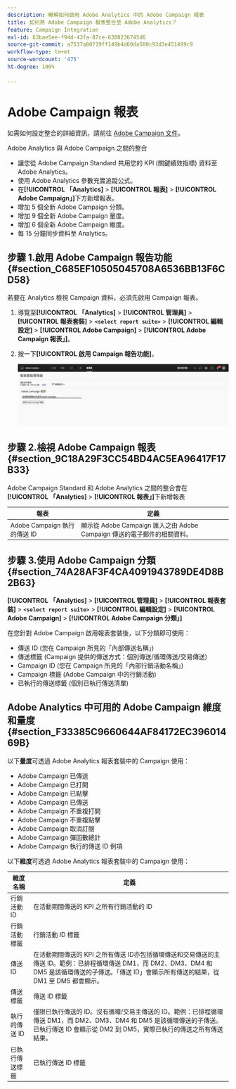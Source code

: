 ```yaml
---
description: 瞭解如何啟用 Adobe Analytics 中的 Adobe Campaign 報表
title: 如何將 Adobe Campaign 報表整合至 Adobe Analytics？
feature: Campaign Integration
exl-id: 63bae5ee-f94d-43fa-87ce-6380236745d6
source-git-commit: a7537a80719ff149b4d60da500c93d3e451499c9
workflow-type: tm+mt
source-wordcount: '475'
ht-degree: 100%

---
```


# Adobe Campaign 報表

如需如何設定整合的詳細資訊，請前往 [Adobe Campaign 文件](https://helpx.adobe.com/campaign/standard/integrating/using/about-campaign-analytics-integration.html)。

Adobe Analytics 與 Adobe Campaign 之間的整合

* 讓您從 Adobe Campaign Standard 共用您的 KPI (關鍵績效指標) 資料至 Adobe Analytics。
* 使用 Adobe Analytics 參數充實追蹤公式。
* 在&#x200B;**[!UICONTROL 「Analytics]** > **[!UICONTROL 報表]** > **[!UICONTROL Adobe Campaign」]**&#x200B;下方新增報表。
* 增加 5 個全新 Adobe Campaign 分類。
* 增加 9 個全新 Adobe Campaign 量度。
* 增加 6 個全新 Adobe Campaign 維度。
* 每 15 分鐘同步資料至 Analytics。

## 步驟 1.啟用 Adobe Campaign 報告功能 {#section_C685EF10505045708A6536BB13F6CD58}

若要在 Analytics 檢視 Campaign 資料，必須先啟用 Campaign 報表。

1. 導覽至&#x200B;**[!UICONTROL 「Analytics]** > **[!UICONTROL 管理員]** > **[!UICONTROL 報表套裝]** > **`<select report suite>`** > **[!UICONTROL 編輯設定]** > **[!UICONTROL Adobe Campaign]** > **[!UICONTROL Adobe Campaign 報表」]**。
1. 按一下&#x200B;**[!UICONTROL 啟用 Campaign 報告功能]**。

   ![](assets/enable-campaign.png)

## 步驟 2.檢視 Adobe Campaign 報表 {#section_9C18A29F3CC54BD4AC5EA96417F17B33}

Adobe Campaign Standard 和 Adobe Analytics 之間的整合會在 **[!UICONTROL 「Analytics]** > **[!UICONTROL 報表」]**&#x200B;下新增報表

| 報表 | 定義 |
|--- |--- |
| Adobe Campaign 執行的傳送 ID | 顯示從 Adobe Campaign 匯入之由 Adobe Campaign 傳送的電子郵件的相關資料。 |

## 步驟 3.使用 Adobe Campaign 分類 {#section_74A28AF3F4CA4091943789DE4D8B2B63}

**[!UICONTROL 「Analytics]** > **[!UICONTROL 管理員]** > **[!UICONTROL 報表套裝]** > **`<select report suite>`** > **[!UICONTROL 編輯設定]** > **[!UICONTROL Adobe Campaign]** > **[!UICONTROL Adobe Campaign 分類」]**

在您針對 Adobe Campaign 啟用報表套裝後，以下分類即可使用：

* 傳送 ID (您在 Campaign 所見的「內部傳送名稱」)
* 傳送標籤 (Campaign 提供的傳送方式：個別傳送/循環傳送/交易傳送)
* Campaign ID (您在 Campaign 所見的「內部行銷活動名稱」)
* Campaign 標籤 (Adobe Campaign 中的行銷活動)
* 已執行的傳送標籤 (個別已執行傳送清單)

## Adobe Analytics 中可用的 Adobe Campaign 維度和量度  {#section_F33385C9660644AF84172EC39601469B}

以下&#x200B;**量度**&#x200B;可透過 Adobe Analytics 報表套裝中的 Campaign 使用：

* Adobe Campaign 已傳送
* Adobe Campaign 已打開
* Adobe Campaign 已點擊
* Adobe Campaign 已傳送
* Adobe Campaign 不重複打開
* Adobe Campaign 不重複點擊
* Adobe Campaign 取消訂閱
* Adobe Campaign 彈回數總計
* Adobe Campaign 執行的傳送 ID 例項

以下&#x200B;**維度**&#x200B;可透過 Adobe Analytics 報表套裝中的 Campaign 使用：

| 維度名稱 | 定義 |
|--- |--- |
| 行銷活動 ID | 在活動期間傳送的 KPI 之所有行銷活動的 ID |
| 行銷活動標籤 | 行銷活動 ID 標籤 |
| 傳送 ID | 在活動期間傳送的 KPI 之所有傳送 ID亦包括循環傳送和交易傳送的主傳送 ID。範例：已排程循環傳送 DM1，而 DM2、DM3、DM4 和 DM5 是該循環傳送的子傳送。「傳送 ID」會顯示所有傳送的結果，從 DM1 至 DM5 都會顯示。 |
| 傳送標籤 | 傳送 ID 標籤 |
| 執行的傳送 ID | 僅限已執行傳送的 ID。沒有循環/交易主傳送的 ID。範例：已排程循環傳送 DM1，而 DM2、DM3、DM4 和 DM5 是該循環傳送的子傳送。已執行傳送 ID 會顯示從 DM2 到 DM5，實際已執行的傳送之所有傳送結果。 |
| 已執行傳送標籤 | 已執行傳送 ID 標籤 |
